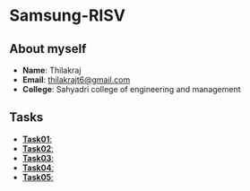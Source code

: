 # Samsung-RISV

## About myself
- **Name**: Thilakraj
- **Email**: thilakrajt6@gmail.com
- **College**: Sahyadri college of engineering and management

## Tasks
- [**Task01**:](https://github.com/YourUsername/YourRepository/tree/main/Task02)
- [**Task02**:](https://github.com/Thilakraj116/Samsung-RISV/tree/2081bc39bdec6dfcb3fbd201d55f56a9fa87b7eb/task-2)
- [**Task03**:](https://github.com/YourUsername/YourRepository/tree/main/Task03)
- [**Task04**:](https://github.com/YourUsername/YourRepository/tree/main/Task04)
- [**Task05**:](https://github.com/YourUsername/YourRepository/tree/main/Task05)

